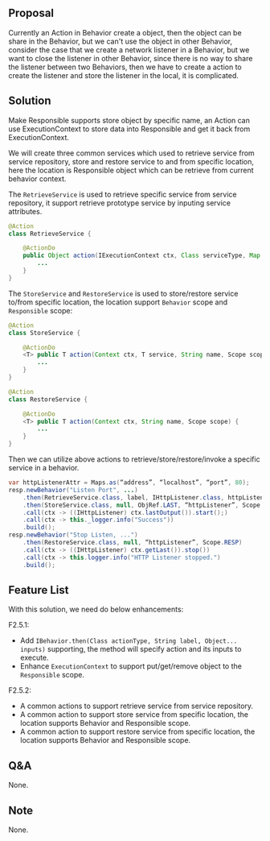 ## Proposal

Currently an Action in Behavior create a object, then the object can be share in the Behavior, but we can't use the object in other Behavior, consider the case that we create a network listener in a Behavior, but we want to close the listener in other Behavior, since there is no way to share the listener between two Behaviors, then we have to create a action to create the listener and store the listener in the local, it is complicated.

## Solution

Make Responsible supports store object by specific name, an Action can use ExecutionContext to store data into Responsible and get it back from ExecutionContext.

We will create three common services which used to retrieve service from service repository, store and restore service to and from specific location, here the location is Responsible object which can be retrieve from current behavior context.

The `RetrieveService` is used to retrieve specific service from service repository, it support retrieve prototype service by inputing service attributes.

```java
@Action
class RetrieveService {

    @ActionDo
    public Object action(IExecutionContext ctx, Class serviceType, Map serviceAttr) {
        ...
    }
}

```

The `StoreService` and `RestoreService` is used to store/restore service to/from specific location, the location support `Behavior` scope and `Responsible` scope:

```java
@Action
class StoreService { 

    @ActionDo
    <T> public T action(Context ctx, T service, String name, Scope scope) {
        ...
    }
}

@Action
class RestoreService {

    @ActionDo
    <T> public T action(Context ctx, String name, Scope scope) {
        ...
    }
}
```

Then we can utilize above actions to retrieve/store/restore/invoke a specific service in a behavior.

```java
var httpListenerAttr = Maps.as(“address”, “localhost”, “port”, 80);
resp.newBehavior("Listen Port", ...)
    .then(RetrieveService.class, label, IHttpListener.class, httpListenerAttr)
    .then(StoreService.class, null, ObjRef.LAST, “httpListener”, Scope.RESP)
    .call(ctx -> ((IHttpListener) ctx.lastOutput()).start();)
    .call(ctx -> this._logger.info("Success"))
    .build();
resp.newBehavior("Stop Listen, ...")
    .then(RestoreService.class, null, “httpListener”, Scope.RESP)
    .call(ctx -> ((IHttpListener) ctx.getLast()).stop())
    .call(ctx -> this.logger.info("HTTP Listener stopped.")
    .build();
```

## Feature List

With this solution, we need do below enhancements:

F2.5.1:

*   Add `IBehavior.then(Class actionType, String label, Object... inputs)` supporting, the method will specify action and its inputs to execute.
*   Enhance `ExecutionContext` to support put/get/remove object to the `Responsible` scope.

F2.5.2:

*   A common actions to support retrieve service from service repository.
*   A common action to support store service from specific location, the location supports Behavior and Responsible scope.
*   A common action to support restore service from specific location, the location supports Behavior and Responsible scope.

## Q&A

None.

## Note

None.